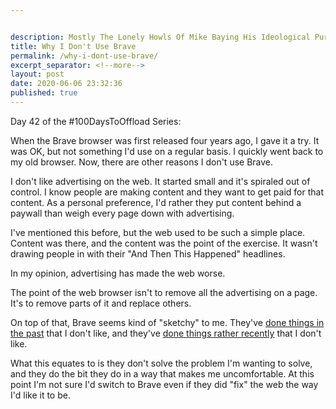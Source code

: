 ```yaml
---


description: Mostly The Lonely Howls Of Mike Baying His Ideological Purity At The Moon
title: Why I Don't Use Brave
permalink: /why-i-dont-use-brave/
excerpt_separator: <!--more-->
layout: post
date: 2020-06-06 23:32:36
published: true
---
```


Day 42 of the #100DaysToOffload Series:

When the Brave browser was first released four years ago, I gave it a try. It was OK, but not something I'd use on a regular basis. I quickly went back to my old browser. Now, there are other reasons I don't use Brave.

<!--more-->

I don't like advertising on the web. It started small and it's spiraled out of control. I know people are making content and they want to get paid for that content. As a personal preference, I'd rather they put content behind a paywall than weigh every page down with advertising.

I've mentioned this before, but the web used to be such a simple place. Content was there, and the content was the point of the exercise. It wasn't drawing people in with their "And Then This Happened" headlines. 

In my opinion, advertising has made the web worse. 

The point of the web browser isn't to remove all the advertising on a page. It's to remove parts of it and replace others. 

On top of that, Brave seems kind of "sketchy" to me. They've [done things in the past](https://davidgerard.co.uk/blockchain/2020/03/30/news-telegram-appeals-injunction-adaptive-capital-fails-the-story-of-the-petro/) that I don't like, and they've [done things rather recently](https://davidgerard.co.uk/blockchain/2020/06/06/the-brave-web-browser-is-hijacking-links-and-inserting-affiliate-codes/) that I don't like.

What this equates to is they don't solve the problem I'm wanting to solve, and they do the bit they do in a way that makes me uncomfortable. At this point I'm not sure I'd switch to Brave even if they did "fix" the web the way I'd like it to be.